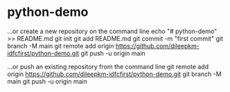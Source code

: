 # python-demo


…or create a new repository on the command line
echo "# python-demo" >> README.md
git init
git add README.md
git commit -m "first commit"
git branch -M main
git remote add origin https://github.com/dileepkm-idfcfirst/python-demo.git
git push -u origin main


…or push an existing repository from the command line
git remote add origin https://github.com/dileepkm-idfcfirst/python-demo.git
git branch -M main
git push -u origin main
